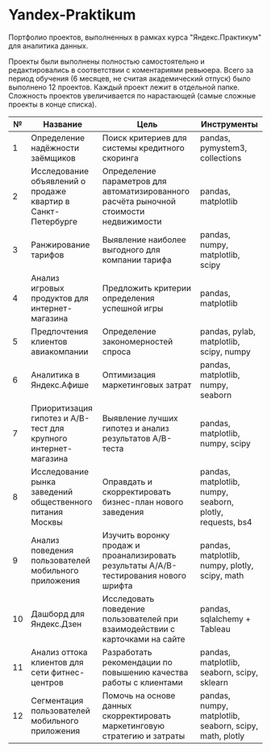 # Yandex-Praktikum
Портфолио проектов, выполненных в рамках курса "Яндекс.Практикум" для аналитика данных.

Проекты были выполнены полностью самостоятельно и редактировались в соответствии с коментариями ревьюера. Всего за период обучения (6 месяцев, не считая академический отпуск) было выполнено 12 проектов. Каждый проект лежит в отдельной папке. Сложность проектов увеличивается по нарастающей (самые сложные проекты в конце списка).

№ | Название | Цель | Инструменты
--|----------|----------|------------
1| Определение надёжности заёмщиков | Поиск критериев для системы кредитного скоринга | pandas, pymystem3, collections
2| Исследование объявлений о продаже квартир в Санкт-Петербурге | Определение параметров для автоматизированного расчёта рыночной стоимости недвижимости | pandas, matplotlib
3| Ранжирование тарифов | Выявление наиболее выгодного для компании тарифа | pandas, numpy, matplotlib, scipy
4| Анализ игровых продуктов для интернет-магазина | Предложить критерии определения успешной игры |  pandas, matplotlib
5| Предпочтения клиентов авиакомпании | Определение закономерностей спроса | pandas, pylab, matplotlib, scipy, numpy
6| Аналитика в Яндекс.Афише | Оптимизация маркетинговых затрат | pandas, matplotlib, numpy, seaborn
7| Приоритизация гипотез и А/В-тест для крупного интернет-магазина | Выявление лучших гипотез и анализ результатов A/B-теста | pandas, matplotlib, numpy, scipy
8| Исследование рынка заведений общественного питания Москвы | Оправдать и скорректировать бизнес-план нового заведения | pandas, matplotlib, numpy, seaborn, plotly, requests, bs4
9| Анализ поведения пользователей мобильного приложения | Изучить воронку продаж и проанализировать результаты A/A/B-тестирования нового шрифта | pandas, matplotlib, numpy, plotly, scipy, math
10| Дашборд для Яндекс.Дзен | Исследовать поведение пользователей при взаимодействии с карточками на сайте | pandas, sqlalchemy + Tableau
11| Анализ оттока клиентов для сети фитнес-центров | Разработать рекомендации по повышению качества работы с клиентами | pandas, matplotlib, seaborn, scipy, sklearn
12| Сегментация пользователей мобильного приложения | Помочь на основе данных скорректировать маркетинговую стратегию и затраты | pandas, numpy, matplotlib, seaborn, scipy, math, plotly
